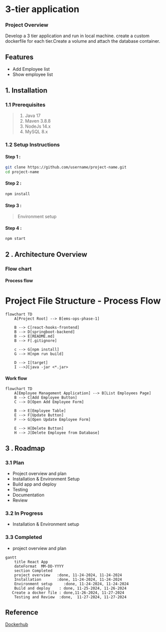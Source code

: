 # 3-tier application
### Project Overview
Develop a 3 tier application and run in local machine. create a custom dockerfile for each tier.Create a volume and attach the database container.
## Features
* Add Employee list
* Show employee list
## 1. Installation 
### 1.1  Prerequisites
> 1. Java 17
> 2. Maven 3.8.8
> 3. NodeJs 14.x
> 4. MySQL 8.x
### 1.2 Setup Instructions
#### Step 1 : 
```bash
git clone https://github.com/username/project-name.git
cd project-name
```
#### Step 2 :
```bash
npm install
```
#### Step 3 :
> Environment setup
#### Step 4 :
```bash
npm start
```
## 2 . Architecture Overview
### Flow chart
#### Process flow
# Project File Structure - Process Flow

```mermaid
flowchart TD
    A[Project Root] --> B[ems-ops-phase-1]
    
    B --> C[react-hooks-frontend]
    B --> D[springboot-backend]
    B --> E[README.md]
    B --> F[.gitignore]

    c --> G[npm install]
    G --> H[npm run build]

    D --> I[target]
    I -->J[java -jar <*.jar>
```

#### Work flow
```mermaid
flowchart TD
    A[Employee Management Application] --> B[List Employees Page]
    B --> C[Add Employee Button]
    C --> D[Open Add Employee Form]

    B --> E[Employee Table]
    E --> F[Update Button]
    F --> G[Open Update Employee Form]

    E --> H[Delete Button]
    H --> J[Delete Employee from Database]
```
## 3 . Roadmap
### 3.1 Plan
* Project overview and plan
* Installation & Environment Setup
* Build app and deploy
* Testing
* Documentation
* Review
### 3.2 In Progress
* Installation & Environment setup
### 3.3 Completed
* project overview and plan

```mermaid
gantt
    title React App
    dateFormat  MM-DD-YYYY
    section Completed
    project overview   :done, 11-24-2024, 11-24-2024
    Installation       :done, 11-24-2024, 11-24-2024
    Environment setup     :done, 11-24-2024, 11-24-2024
    Build and deploy    : done, 11-25-2024, 11-26-2024
   Create a docker file : done,11-26-2024, 11-27-2024
    Testing and Review  :done,  11-27-2024, 11-27-2024
```
## Reference
[Dockerhub](https://hub.docker.com/)
